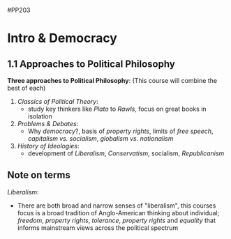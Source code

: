 #PP203 

# Intro & Democracy 

## 1.1 Approaches to Political Philosophy

**Three approaches to Political Philosophy**:
(This course will combine the best of each)

1. *Classics of Political Theory*:
	- study key thinkers like *Plato* to *Rawls*, focus on great books in isolation
2. *Problems & Debates*:
	- Why *democracy*?, basis of *property rights*, limits of *free speech*, *capitalism vs. socialism*, *globalism vs. nationalism*
3. *History of Ideologies*: 
	- development of *Liberalism*, *Conservatism*, socialism, *Republicanism*

## Note on terms

*Liberalism*:
- There are both broad and narrow senses of "liberalism", this courses focus is a broad tradition of Anglo-American thinking about individual; *freedom*, *property rights*, *tolerance*, *property rights* and *equality* that informs mainstream views across the political spectrum 